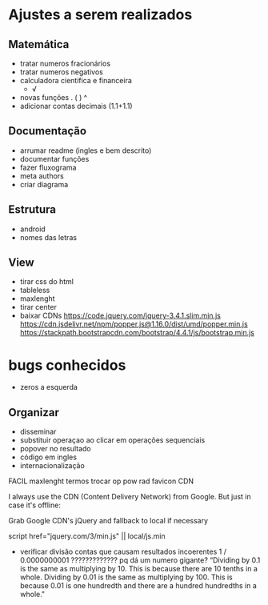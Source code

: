 # Ajustes a serem realizados

## Matemática
- tratar numeros fracionários
- tratar numeros negativos
- calculadora cientifica e financeira
    - √
- novas funções . ( ) ^
- adicionar contas decimais (1.1+1.1)

## Documentação
- arrumar readme (ingles e bem descrito)
- documentar funções
- fazer fluxograma
- meta authors
- criar diagrama

## Estrutura
- android
- nomes das letras

## View
- tirar css do html
- tableless
- maxlenght
- tirar center
- baixar CDNs
    https://code.jquery.com/jquery-3.4.1.slim.min.js
    https://cdn.jsdelivr.net/npm/popper.js@1.16.0/dist/umd/popper.min.js
    https://stackpath.bootstrapcdn.com/bootstrap/4.4.1/js/bootstrap.min.js

# bugs conhecidos
- zeros a esquerda

## Organizar
- disseminar
- substituir operaçao ao clicar em operações sequenciais
- popover no resultado
- código em ingles
- internacionalização



FACIL
    maxlenght termos
    trocar op
    pow
    rad
    favicon
    CDN



I always use the CDN (Content Delivery Network) from Google. But just in case it's offline:

Grab Google CDN's jQuery and fallback to local if necessary
    <script src="http://ajax.googleapis.com/ajax/libs/jquery/1.4.2/jquery.min.js"></script>
    <script>!window.jQuery && document.write('<script src="jquery-1.4.2.min.js"><\/script>')</script>




script href="jquery.com/3/min.js" || local/js.min



- verificar divisão
    contas que causam resultados incoerentes
    1 / 0.0000000001 ????????????? pq dá um numero gigante?
        “Dividing by 0.1 is the same as multiplying by 10. This is because there are 10 tenths in a whole. Dividing by 0.01 is the same as multiplying by 100. This is because 0.01 is one hundredth and there are a hundred hundredths in a whole."